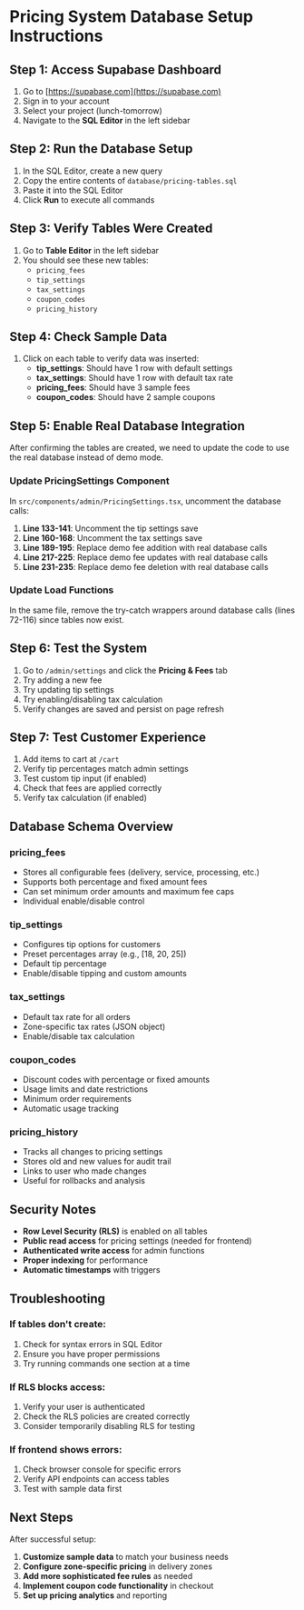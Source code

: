 # Pricing System Database Setup Instructions

## Step 1: Access Supabase Dashboard

1. Go to [https://supabase.com](https://supabase.com)
2. Sign in to your account
3. Select your project (lunch-tomorrow)
4. Navigate to the **SQL Editor** in the left sidebar

## Step 2: Run the Database Setup

1. In the SQL Editor, create a new query
2. Copy the entire contents of `database/pricing-tables.sql`
3. Paste it into the SQL Editor
4. Click **Run** to execute all commands

## Step 3: Verify Tables Were Created

1. Go to **Table Editor** in the left sidebar
2. You should see these new tables:
   - `pricing_fees`
   - `tip_settings`
   - `tax_settings`
   - `coupon_codes`
   - `pricing_history`

## Step 4: Check Sample Data

1. Click on each table to verify data was inserted:
   - **tip_settings**: Should have 1 row with default settings
   - **tax_settings**: Should have 1 row with default tax rate
   - **pricing_fees**: Should have 3 sample fees
   - **coupon_codes**: Should have 2 sample coupons

## Step 5: Enable Real Database Integration

After confirming the tables are created, we need to update the code to use the real database instead of demo mode.

### Update PricingSettings Component

In `src/components/admin/PricingSettings.tsx`, uncomment the database calls:

1. **Line 133-141**: Uncomment the tip settings save
2. **Line 160-168**: Uncomment the tax settings save
3. **Line 189-195**: Replace demo fee addition with real database calls
4. **Line 217-225**: Replace demo fee updates with real database calls
5. **Line 231-235**: Replace demo fee deletion with real database calls

### Update Load Functions

In the same file, remove the try-catch wrappers around database calls (lines 72-116) since tables now exist.

## Step 6: Test the System

1. Go to `/admin/settings` and click the **Pricing & Fees** tab
2. Try adding a new fee
3. Try updating tip settings
4. Try enabling/disabling tax calculation
5. Verify changes are saved and persist on page refresh

## Step 7: Test Customer Experience

1. Add items to cart at `/cart`
2. Verify tip percentages match admin settings
3. Test custom tip input (if enabled)
4. Check that fees are applied correctly
5. Verify tax calculation (if enabled)

## Database Schema Overview

### pricing_fees
- Stores all configurable fees (delivery, service, processing, etc.)
- Supports both percentage and fixed amount fees
- Can set minimum order amounts and maximum fee caps
- Individual enable/disable control

### tip_settings
- Configures tip options for customers
- Preset percentages array (e.g., [18, 20, 25])
- Default tip percentage
- Enable/disable tipping and custom amounts

### tax_settings
- Default tax rate for all orders
- Zone-specific tax rates (JSON object)
- Enable/disable tax calculation

### coupon_codes
- Discount codes with percentage or fixed amounts
- Usage limits and date restrictions
- Minimum order requirements
- Automatic usage tracking

### pricing_history
- Tracks all changes to pricing settings
- Stores old and new values for audit trail
- Links to user who made changes
- Useful for rollbacks and analysis

## Security Notes

- **Row Level Security (RLS)** is enabled on all tables
- **Public read access** for pricing settings (needed for frontend)
- **Authenticated write access** for admin functions
- **Proper indexing** for performance
- **Automatic timestamps** with triggers

## Troubleshooting

### If tables don't create:
1. Check for syntax errors in SQL Editor
2. Ensure you have proper permissions
3. Try running commands one section at a time

### If RLS blocks access:
1. Verify your user is authenticated
2. Check the RLS policies are created correctly
3. Consider temporarily disabling RLS for testing

### If frontend shows errors:
1. Check browser console for specific errors
2. Verify API endpoints can access tables
3. Test with sample data first

## Next Steps

After successful setup:
1. **Customize sample data** to match your business needs
2. **Configure zone-specific pricing** in delivery zones
3. **Add more sophisticated fee rules** as needed
4. **Implement coupon code functionality** in checkout
5. **Set up pricing analytics** and reporting
